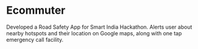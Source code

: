# Ecommuter
Developed a Road Safety App for Smart India Hackathon. Alerts user about nearby hotspots and their location on Google maps, along with one tap emergency call facility.
